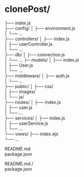 # clonePost/

├── index.js             
├── config/
│   ├── environment.js   
│   └── ...               
├── controllers/
│   ├── index.js        
│   ├── userController.js   
│   └── ...              
├── db/
│   ├── connection.js   
│   └── ... 
├─  models/
│   ├── index.js            
│   ├── User.js      
│   └── ...            
├── middleware/
│   ├── auth.js            
│   └── ...              
├── public/
│   ├── css/             
│   ├── images/           
│   └── js/              
├── routes/
│   ├── index.js              
│   ├── user.js          
│   └── ...            
├── services/
│   ├── index.js              
│   ├── userService.js                 
│   └── ...                         
└── views/
    ├── index.ejs           
    └── ...              

README.md               
package.json   

README.md /              
package.json  